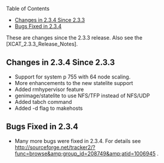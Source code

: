 <!-- START doctoc generated TOC please keep comment here to allow auto update -->
<!-- DON'T EDIT THIS SECTION, INSTEAD RE-RUN doctoc TO UPDATE -->
Table of Contents

- [Changes in 2.3.4 Since 2.3.3](#changes-in-234-since-233)
- [Bugs Fixed in 2.3.4](#bugs-fixed-in-234)

<!-- END doctoc generated TOC please keep comment here to allow auto update -->

These are changes since the 2.3.3 release. Also see the [XCAT_2.3.3_Release_Notes]. 

## Changes in 2.3.4 Since 2.3.3

  * Support for system p 755 with 64 node scaling. 
  * More enhancements to the new statelite support 
  * Added rmhypervisor feature 
  * genimage/statelite to use NFS/TFP instead of NFS/UDP 
  * Added tabch command 
  * Added -d flag to makehosts 

## Bugs Fixed in 2.3.4

  * Many more bugs were fixed in 2.3.4. For details see http://sourceforge.net/tracker2/?func=browse&amp;group_id=208749&amp;atid=1006945 . 

